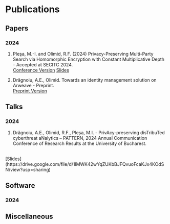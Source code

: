 # Publications

## Papers

### 2024

<!---
1. Marc Rivinius, Pascal Reisert, Daniel Rausch, and Ralf Küsters: _Publicly
Accountable Robust Multi-Party Computation_. In 2022 IEEE Symposium on Security
and Privacy, SP 2022, San Francisco, CA, US, May 22-26, pp. 2430-2449. <br>
:material-file-document-outline: [Conference Version](https://doi.org/10.1109/SP46214.2022.9833608) &emsp;
:material-file-document-multiple-outline: [Technical Report](https://eprint.iacr.org/2022/436) &emsp;
:material-presentation: [Slides](https://drive.google.com/file/d/18meTQbIoPo8oqBo465Wv-vmLTaMCVqqX/view?usp=sharing) &emsp;
:material-video: [Recording](https://www.youtube.com/watch?v=WycM5GDkRr0)
-->

1. Pleşa, M.-I. and Olimid, R.F. (2024) Privacy-Preserving Multi-Party Search via Homomorphic Encryption with Constant Multiplicative Depth - Accepted at SECITC 2024. <br>
[Conference Version](https://eprint.iacr.org/2024/1800)
[Slides](https://drive.google.com/file/d/1YYFa9cvNBZ7lV6qB8gwFhp3N8wPvO5iW/view?usp=sharing)

2. Drăgnoiu, A.E., Olimid. Towards an identity management solution on Arweave - Preprint. <br>
[Preprint Version](https://arxiv.org/pdf/2412.13865)
## Talks

### 2024
<!--- 
1. Bastien Vialla: _CRYPTECS_. Video Presentation at the Workshop
interdisciplinaire sur la sécurité globale, WISG 2022, Online, January 26-26.
<br>
:material-video: [Video](https://drive.google.com/file/d/1bscDaNEs7AI1zDgzbOYGoKUvd4FY_MN_/view?usp=share_link)
-->

1. Drăgnoiu, A.E., Olimid, R.F., Pleșa, M.I. - PrivAcy-preserving disTribuTed cyberthreat aNalytics – PATTERN, 2024 Annual Communication Conference of Research Results at the University of Bucharest.
<br>
[Slides](https://drive.google.com/file/d/1lMWK42wYqZUKbBJFQvuoFcaKJx4KOdSN/view?usp=sharing)

## Software

### 2024
<!---
1. Robert Bosch GmbH: _Carbyne Stack - Cloud Native Secure Multiparty
Computation Platform_. <br>
:material-web: [Website](https://carbynestack.io) &emsp; :material-github:
[GitHub Organization](https://github.com/carbynestack)
-->

## Miscellaneous

<!---
### 2021

1. Sebastian Becker and Sven Trieflinger: _Open Source Cloud Native Secure
Multiparty Computation_. Virtual Booth at MPC Alliance Data Privacy & Security
Conference, Virtual, October 26, 2021. <br>
:material-web: [Website](https://mpcalliance.brighttalk.live/sponsor-bosch/) &emsp;
:material-cast: [Tutorial](https://www.brighttalk.com/service/player/en-US/theme/default/channel/19132/webcast/515434/play?showChannelList=false)
(requires registration)
-->

